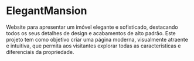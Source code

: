 # ElegantMansion
Website para apresentar um imóvel elegante e sofisticado, destacando todos os seus detalhes de design e acabamentos de alto padrão. Este projeto tem como objetivo criar uma página moderna, visualmente atraente e intuitiva, que permita aos visitantes explorar todas as características e diferenciais da propriedade.
